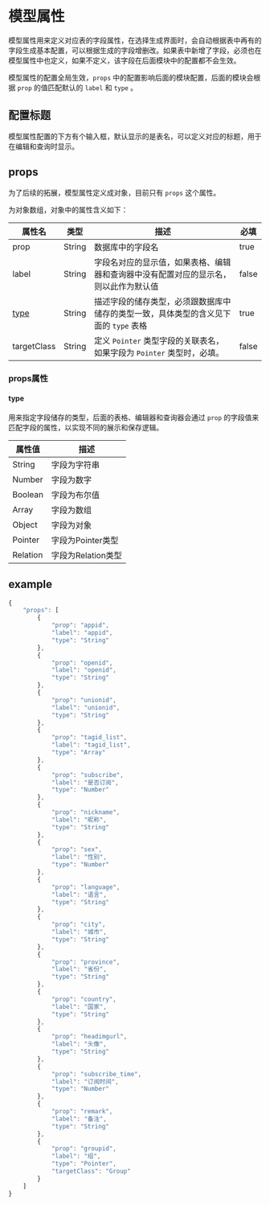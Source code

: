 # 模型属性

模型属性用来定义对应表的字段属性，在选择生成界面时，会自动根据表中再有的字段生成基本配置，可以根据生成的字段增删改。如果表中新增了字段，必须也在模型属性中也定义，如果不定义，该字段在后面模块中的配置都不会生效。

模型属性的配置全局生效，`props` 中的配置影响后面的模块配置，后面的模块会根据 `prop` 的值匹配默认的 `label` 和 `type` 。

## 配置标题

模型属性配置的下方有个输入框，默认显示的是表名，可以定义对应的标题，用于在编辑和查询时显示。

## props

为了后续的拓展，模型属性定义成对象，目前只有 `props` 这个属性。

为对象数组，对象中的属性含义如下：

| 属性名           | 类型     | 描述                                       | 必填    |
| ------------- | ------ | ---------------------------------------- | ----- |
| prop          | String | 数据库中的字段名                                 | true  |
| label         | String | 字段名对应的显示值，如果表格、编辑器和查询器中没有配置对应的显示名，则以此作为默认值 | false |
| [type](#type) | String | 描述字段的储存类型，必须跟数据库中储存的类型一致，具体类型的含义见下面的 `type` 表格 | true  |
| targetClass   | String | 定义 `Pointer` 类型字段的关联表名，如果字段为 `Pointer` 类型时，必填。 | false |

### props属性

#### type

用来指定字段储存的类型，后面的表格、编辑器和查询器会通过 `prop` 的字段值来匹配字段的属性，以实现不同的展示和保存逻辑。

| 属性值      | 描述            |
| -------- | ------------- |
| String   | 字段为字符串        |
| Number   | 字段为数字         |
| Boolean  | 字段为布尔值        |
| Array    | 字段为数组         |
| Object   | 字段为对象         |
| Pointer  | 字段为Pointer类型  |
| Relation | 字段为Relation类型 |

## example

```javascript
{
    "props": [
        {
            "prop": "appid",
            "label": "appid",
            "type": "String"
        },
        {
            "prop": "openid",
            "label": "openid",
            "type": "String"
        },
        {
            "prop": "unionid",
            "label": "unionid",
            "type": "String"
        },
        {
            "prop": "tagid_list",
            "label": "tagid_list",
            "type": "Array"
        },
        {
            "prop": "subscribe",
            "label": "是否订阅",
            "type": "Number"
        },
        {
            "prop": "nickname",
            "label": "昵称",
            "type": "String"
        },
        {
            "prop": "sex",
            "label": "性别",
            "type": "Number"
        },
        {
            "prop": "language",
            "label": "语言",
            "type": "String"
        },
        {
            "prop": "city",
            "label": "城市",
            "type": "String"
        },
        {
            "prop": "province",
            "label": "省份",
            "type": "String"
        },
        {
            "prop": "country",
            "label": "国家",
            "type": "String"
        },
        {
            "prop": "headimgurl",
            "label": "头像",
            "type": "String"
        },
        {
            "prop": "subscribe_time",
            "label": "订阅时间",
            "type": "Number"
        },
        {
            "prop": "remark",
            "label": "备注",
            "type": "String"
        },
        {
            "prop": "groupid",
            "label": "组",
            "type": "Pointer",
            "targetClass": "Group"
        }
    ]
}
```

